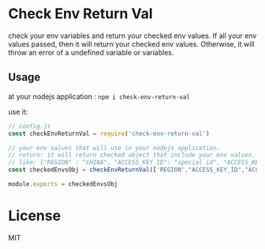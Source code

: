 # Check Env Return Val

check your env variables and return your checked env values.
If all your env values passed, then it will return your checked env values.
Otherwise, it will throw an error of a undefined variable or variables.

## Usage

at your nodejs application : `npm i check-env-return-val` 

use it:

```js
// config.js
const checkEnvReturnVal = require('check-env-return-val')

// your env values that will use in your nodejs application.
// return: it will return checked object that include your env values, which will be easily deconstruct.
// like: {"REGION" : "CHINA", "ACCESS_KEY_ID": "special id", "ACCESS_KEY_SECRET": "strong secret"}
const checkedEnvsObj = checkEnvReturnVal(['REGION',"ACCESS_KEY_ID","ACCESS_KEY_SECRET"])

module.exports = checkedEnvsObj
```

# License

MIT